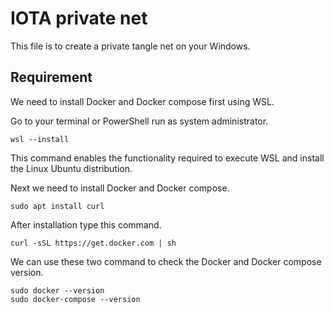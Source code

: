 # IOTA  private net
This file is to create a private tangle net on your Windows.  
  
## Requirement  
We need to install Docker and Docker compose first using WSL.  
  
Go to your terminal or PowerShell run as system administrator.  
```
wsl --install
```  
This command enables the functionality required to execute WSL and install the Linux Ubuntu distribution.  
  
Next we need to install Docker and Docker compose.  
```
sudo apt install curl
```  
After installation type this command.  
```
curl -sSL https://get.docker.com | sh
```
  
We can use these two command to check the Docker and Docker compose version.
```
sudo docker --version  
sudo docker-compose --version
```

